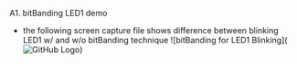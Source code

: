 A1. bitBanding LED1 demo
- the following screen capture file shows difference between blinking LED1 w/ and w/o bitBanding technique
![bitBanding for LED1 Blinking](![GitHub Logo](/images/logo.png))
